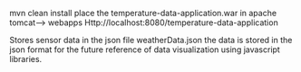 mvn clean install
place the temperature-data-application.war in apache tomcat--> webapps
Http://localhost:8080/temperature-data-application

Stores sensor data in the json file weatherData.json
the data is stored in the json format for the future reference of data visualization using javascript libraries.